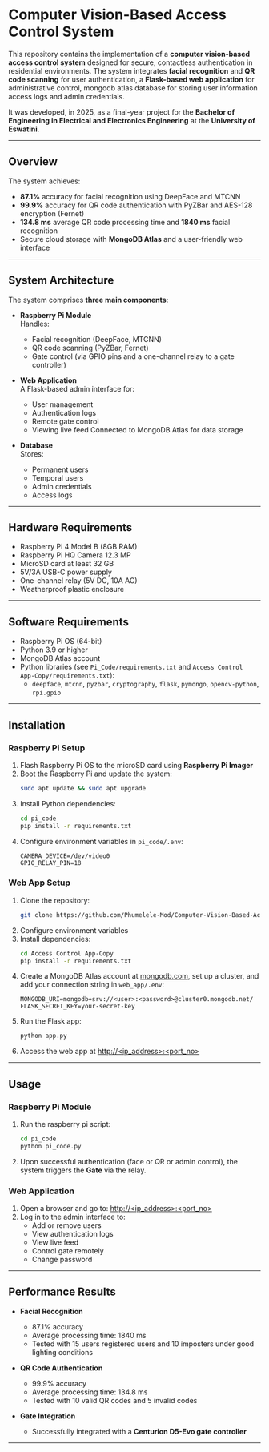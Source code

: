 # Computer Vision-Based Access Control System

This repository contains the implementation of a **computer vision-based access control system** designed for secure, contactless authentication in residential environments. The system integrates **facial recognition** and **QR code scanning** for user authentication, a **Flask-based web application** for administrative control, mongodb atlas database for storing user information access logs and admin credentials.

It was developed, in 2025, as a final-year project for the **Bachelor of Engineering in Electrical and Electronics Engineering** at the **University of Eswatini**.

---

## Overview

The system achieves:

- **87.1%** accuracy for facial recognition using DeepFace and MTCNN  
- **99.9%** accuracy for QR code authentication with PyZBar and AES-128 encryption (Fernet)  
- **134.8 ms** average QR code processing time and **1840 ms** facial recognition 
- Secure cloud storage with **MongoDB Atlas** and a user-friendly web interface  

---

## System Architecture

The system comprises **three main components**:

- **Raspberry Pi Module**  
  Handles:
  - Facial recognition (DeepFace, MTCNN)
  - QR code scanning (PyZBar, Fernet)
  - Gate control (via GPIO pins and a one-channel relay to a gate controller)

- **Web Application**  
  A Flask-based admin interface for:
  - User management
  - Authentication logs
  - Remote gate control
  - Viewing live feed 
  Connected to MongoDB Atlas for data storage

- **Database**  
  Stores:
  - Permanent users  
  - Temporal users  
  - Admin credentials  
  - Access logs  

---

## Hardware Requirements

- Raspberry Pi 4 Model B (8GB RAM)  
- Raspberry Pi HQ Camera 12.3 MP  
- MicroSD card at least 32 GB
- 5V/3A USB-C power supply  
- One-channel relay (5V DC, 10A AC)    
- Weatherproof plastic enclosure  

---

## Software Requirements

- Raspberry Pi OS (64-bit)  
- Python 3.9 or higher  
- MongoDB Atlas account  
- Python libraries (see `Pi_Code/requirements.txt` and `Access Control App-Copy/requirements.txt`):  
  - `deepface`, `mtcnn`, `pyzbar`, `cryptography`, `flask`, `pymongo`, `opencv-python`, `rpi.gpio`

---

## Installation

### Raspberry Pi Setup

1. Flash Raspberry Pi OS to the microSD card using **Raspberry Pi Imager**  
2. Boot the Raspberry Pi and update the system:
    ```bash
    sudo apt update && sudo apt upgrade
    ```
3. Install Python dependencies:
    ```bash
    cd pi_code
    pip install -r requirements.txt
    ```
4. Configure environment variables in `pi_code/.env`:
    ```env
    CAMERA_DEVICE=/dev/video0
    GPIO_RELAY_PIN=18
    ```

### Web App Setup

1. Clone the repository:
    ```bash
    git clone https://github.com/Phumelele-Mod/Computer-Vision-Based-Access-Control-System.git
    ```
2. Configure environment variables
2. Install dependencies:
    ```bash
    cd Access Control App-Copy
    pip install -r requirements.txt
    ```
3. Create a MongoDB Atlas account at [mongodb.com](https://mongodb.com), set up a cluster, and add your connection string in `web_app/.env`:
    ```env
    MONGODB_URI=mongodb+srv://<user>:<password>@cluster0.mongodb.net/
    FLASK_SECRET_KEY=your-secret-key
    ```
4. Run the Flask app:
    ```bash
    python app.py
    ```
5. Access the web app at [http://<ip_address>:<port_no>](http://<ip_address>:<port_no>)

---

## Usage

### Raspberry Pi Module

1. Run the raspberry pi script:
    ```bash
    cd pi_code
    python pi_code.py
    ```
2. Upon successful authentication (face or QR or admin control), the system triggers the **Gate** via the relay.

### Web Application

1. Open a browser and go to: [http://<ip_address>:<port_no>](http://localhost:5000)  
2. Log in to the admin interface to:
   - Add or remove users 
   - View authentication logs
   - View live feed
   - Control gate remotely
   - Change password

---

## Performance Results

- **Facial Recognition**  
  - 87.1% accuracy
  - Average processing time: 1840 ms
  - Tested with 15 users registered users and 10 imposters under good lighting conditions

- **QR Code Authentication**  
  - 99.9% accuracy  
  - Average processing time: 134.8 ms
  - Tested with 10 valid QR codes and 5 invalid codes 

- **Gate Integration**  
  - Successfully integrated with a **Centurion D5-Evo gate controller**  

---



